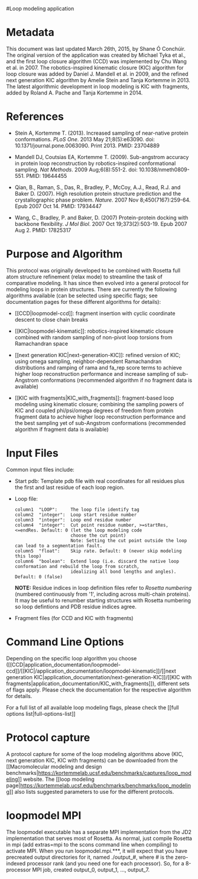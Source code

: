 #Loop modeling application

Metadata
========

This document was last updated March 26th, 2015, by Shane Ó Conchúir. The original version of the application was created by Michael Tyka et al., and the first loop closure algorithm (CCD) was implemented by Chu Wang et al. in 2007.  The robotics-inspired kinematic closure (KIC) algorithm for loop closure was added by Daniel J. Mandell et al. in 2009, and the refined next generation KIC algorithm by Amelie Stein and Tanja Kortemme in 2013. The latest algorithmic development in loop modeling is KIC with fragments, added by Roland A. Pache and Tanja Kortemme in 2014. 


References
==========

-   Stein A, Kortemme T. (2013). Increased sampling of near-native protein conformations. *PLoS One*. 2013 May 21;8(5):e63090. doi: 10.1371/journal.pone.0063090. Print 2013. PMID: 23704889

-   Mandell DJ, Coutsias EA, Kortemme T. (2009). Sub-angstrom accuracy in protein loop reconstruction by robotics-inspired conformational sampling. *Nat Methods*. 2009 Aug;6(8):551-2. doi: 10.1038/nmeth0809-551. PMID: 19644455

-   Qian, B., Raman, S., Das, R., Bradley, P., McCoy, A.J., Read, R.J. and Baker D. (2007). High resolution protein structure prediction and the crystallographic phase problem. *Nature*. 2007 Nov 8;450(7167):259-64. Epub 2007 Oct 14. PMID: 17934447

-   Wang, C., Bradley, P. and Baker, D. (2007) Protein-protein docking with backbone flexibility. *J Mol Biol*. 2007 Oct 19;373(2):503-19. Epub 2007 Aug 2. PMID: 17825317


Purpose and Algorithm
=====================

This protocol was originally developed to be combined with Rosetta full atom structure refinement (relax mode) to streamline the task of comparative modeling. It has since then evolved into a general protocol for modeling loops in protein structures. There are currently the following  algorithms available (can be selected using specific flags; see documentation pages for these different algorithms for details):

-  [[CCD|loopmodel-ccd]]: fragment insertion with cyclic coordinate descent to close chain breaks

-  [[KIC|loopmodel-kinematic]]: robotics-inspired kinematic closure combined with random sampling of non-pivot loop torsions from Ramachandran space

-  [[next generation KIC|next-generation-KIC]]: refined version of KIC; using omega sampling, neighbor-dependent Ramachandran distributions and ramping of rama and fa_rep score terms to achieve higher loop reconstruction performance and increase sampling of sub-Angstrom conformations (recommended algorithm if no fragment data is available)

-  [[KIC with fragments|KIC_with_fragments]]: fragment-based loop modeling using kinematic closure; combining the sampling powers of KIC and coupled phi/psi/omega degrees of freedom from protein fragment data to achieve higher loop reconstruction performance and the best sampling yet of sub-Angstrom conformations (recommended algorithm if fragment data is available) 


Input Files
===========

Common input files include:
-   Start pdb: Template pdb file with real coordinates for all residues plus the first and last residue of each loop region.

-   Loop file:
    ```
    column1  "LOOP":     The loop file identify tag
    column2  "integer":  Loop start residue number
    column3  "integer":  Loop end residue number
    column4  "integer":  Cut point residue number, >=startRes, <=endRes. Default: 0 (let the loop modeling code 
                         choose the cut point)
                         Note: Setting the cut point outside the loop can lead to a segmentation fault. 
    column5  "float":    Skip rate. Default: 0 (never skip modeling this loop)
    column6  "boolean":  Extend loop (i.e. discard the native loop conformation and rebuild the loop from scratch,
                         idealizing all bond lengths and angles). Default: 0 (false)
    ```
    **NOTE:** Residue indices in loop definition files refer to *Rosetta numbering* (numbered continuously from '1', including across multi-chain proteins). It may be useful to renumber starting structures with Rosetta numbering so loop defintions and PDB residue indices agree.

-   Fragment files (for CCD and KIC with fragments)


Command Line Options
====================

Depending on the specific loop algorithm you choose ([[CCD|application_documentation/loopmodel-ccd]]/[[KIC|/application_documentation/loopmodel-kinematic]]/[[next generation KIC|application_documentation/next-generation-KIC]]/[[KIC with fragments|application_documentation/KIC_with_fragments]]), different sets of flags apply. 
Please check the documentation for the respective algorithm for details. 

For a full list of all available loop modeling flags, please check the [[full options list|full-options-list]]


Protocol capture
================

A protocol capture for some of the loop modeling algorithms above (KIC, next generation KIC, KIC with fragments) can 
be downloaded from the [[Macromolecular modeling and design benchmarks|https://kortemmelab.ucsf.edu/benchmarks/captures/loop_modeling]] website. 
The [[loop modeling page|https://kortemmelab.ucsf.edu/benchmarks/benchmarks/loop_modeling]] also lists suggested parameters to use for the different protocols.


loopmodel MPI
=============

The loopmodel executable has a separate MPI implementation from the JD2 implementation that serves most of Rosetta. As normal, just compile Rosetta in mpi (add extras=mpi to the scons command line when compiling) to activate MPI. When you run loopmodel.mpi.\*\*\*, it will expect that you have precreated output directories for it, named ./output\_\#, where \# is the zero-indexed processor rank (and you need one for each processor). So, for a 8-processor MPI job, created output\_0, output\_1, ..., output\_7.
